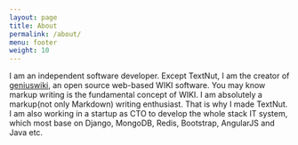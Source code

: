 ```yaml
---
layout: page
title: About
permalink: /about/
menu: footer
weight: 10
---
```


I am an independent software developer. Except TextNut, I am the creator of [geniuswiki](http://www.geniuswiki.com), an open source web-based WIKI software. You may know markup writing is the fundamental concept of WIKI. I am absolutely a markup(not only Markdown) writing enthusiast. That is why I made TextNut. I am also working in a startup as CTO to develop the whole stack IT system, which most base on Django, MongoDB, Redis, Bootstrap, AngularJS and Java etc. 

